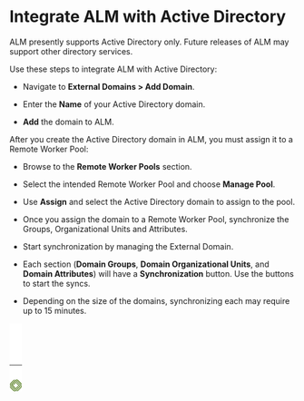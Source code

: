 ﻿[title]: # (Integrate ALM with Active Directory)
[tags]: # (Account Lifecycle Manager,ALM,)
[priority]: # (5130)

# Integrate ALM with Active Directory

ALM presently supports Active Directory only. Future releases of ALM may support other directory services.

Use these steps to integrate ALM with Active Directory:

* Navigate to **External Domains \> Add Domain**.

* Enter the **Name** of your Active Directory domain.

* **Add** the domain to ALM.

After you create the Active Directory domain in ALM, you must assign it to a Remote Worker Pool:

* Browse to the **Remote Worker Pools** section.

* Select the intended Remote Worker Pool and choose **Manage Pool**.

* Use **Assign** and select the Active Directory domain to assign to the pool.

* Once you assign the domain to a Remote Worker Pool, synchronize the Groups, Organizational Units and Attributes.

* Start synchronization by managing the External Domain.

 * Each section (**Domain Groups**, **Domain Organizational Units**, and **Domain Attributes**) will have a **Synchronization** button. Use the buttons to start the syncs.

* Depending on the size of the domains, synchronizing each may require up to 15 minutes.

![Article End](../../alm-bug.png)

  

  
